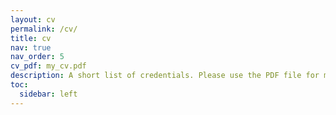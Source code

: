 ```yaml
---
layout: cv
permalink: /cv/
title: cv
nav: true
nav_order: 5
cv_pdf: my_cv.pdf
description: A short list of credentials. Please use the PDF file for more detailed information
toc:
  sidebar: left
---
```

